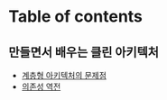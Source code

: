 # Table of contents

## 만들면서 배우는 클린 아키텍처

* [계층형 아키텍처의 문제점](README.md)
* [의존성 역전](undefined/undefined-1.md)
